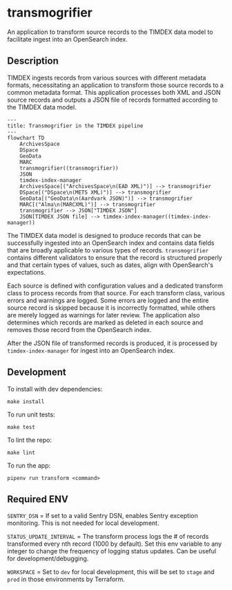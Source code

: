 # transmogrifier

An application to transform source records to the TIMDEX data model to facilitate ingest into an OpenSearch index.

## Description

TIMDEX ingests records from various sources with different metadata formats, necessitating an application to transform those source records to a common metadata format. This application processes both XML and JSON source records and outputs a JSON file of records formatted according to the TIMDEX data model. 

```mermaid
---
title: Transmogrifier in the TIMDEX pipeline
---
flowchart TD
    ArchivesSpace
    DSpace
    GeoData
    MARC
    transmogrifier((transmogrifier))
    JSON
    timdex-index-manager
    ArchivesSpace[("ArchivesSpace\n(EAD XML)")] --> transmogrifier
    DSpace[("DSpace\n(METS XML)")] --> transmogrifier
    GeoData[("GeoData\n(Aardvark JSON)")] --> transmogrifier
    MARC[("Alma\n(MARCXML)")] --> transmogrifier
    transmogrifier --> JSON["TIMDEX JSON"]
    JSON[TIMDEX JSON file] --> timdex-index-manager((timdex-index-manager))
```

The TIMDEX data model is designed to produce records that can be successfully ingested into an OpenSearch index and contains data fields that are broadly applicable to various types of records. `transmogrifier` contains different validators to ensure that the record is structured properly and that certain types of values, such as dates, align with OpenSearch's expectations.

Each source is defined with configuration values and a dedicated transform class to process records from that source. For each transform class, various errors and warnings are logged. Some errors are logged and the entire source record is skipped because it is incorrectly formatted, while others are merely logged as warnings for later review. The application also determines which records are marked as deleted in each source and removes those record from the OpenSearch index. 

After the JSON file of transformed records is produced, it is processed by `timdex-index-manager` for ingest into an OpenSearch index.

## Development

To install with dev dependencies:

```
make install
```

To run unit tests:

```
make test
```

To lint the repo:

```
make lint
```

To run the app:

```
pipenv run transform <command>
```

## Required ENV

`SENTRY_DSN` = If set to a valid Sentry DSN, enables Sentry exception monitoring. This is not needed for local development.

`STATUS_UPDATE_INTERVAL` = The transform process logs the # of records transformed every nth record (1000 by default). Set this env variable to any integer to change the frequency of logging status updates. Can be useful for development/debugging.

`WORKSPACE` = Set to `dev` for local development, this will be set to `stage` and `prod` in those environments by Terraform.

